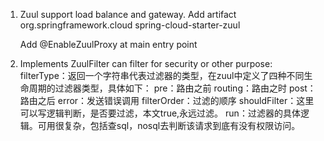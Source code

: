 1. Zuul support load balance and gateway.
   Add artifact 
   <dependency>
            <groupId>org.springframework.cloud</groupId>
            <artifactId>spring-cloud-starter-zuul</artifactId>
        </dependency>
       
   Add @EnableZuulProxy at main entry point
   
5. Implements ZuulFilter can filter for security or other purpose:
	filterType：返回一个字符串代表过滤器的类型，在zuul中定义了四种不同生命周期的过滤器类型，具体如下： 
pre：路由之前
routing：路由之时
post： 路由之后
error：发送错误调用
filterOrder：过滤的顺序
shouldFilter：这里可以写逻辑判断，是否要过滤，本文true,永远过滤。
run：过滤器的具体逻辑。可用很复杂，包括查sql，nosql去判断该请求到底有没有权限访问。